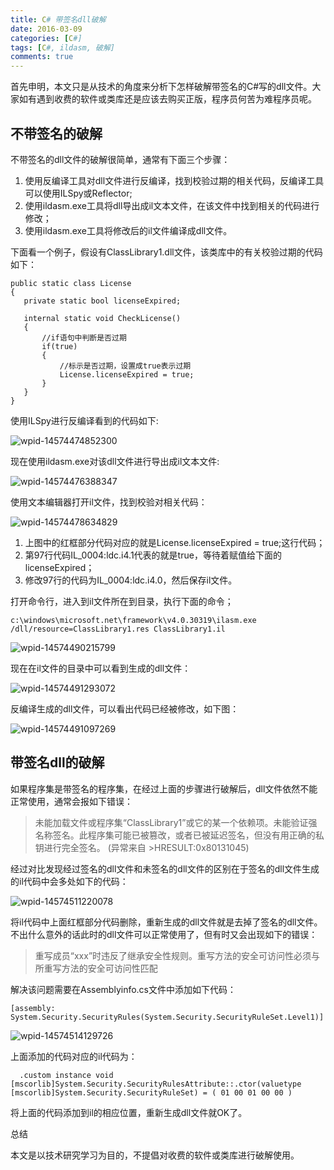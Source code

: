 ```yaml
---
title: C# 带签名dll破解
date: 2016-03-09
categories: [C#]
tags: [C#, ildasm, 破解]
comments: true
---
```


首先申明，本文只是从技术的角度来分析下怎样破解带签名的C#写的dll文件。大家如有遇到收费的软件或类库还是应该去购买正版，程序员何苦为难程序员呢。
<!--more-->
## 不带签名的破解

不带签名的dll文件的破解很简单，通常有下面三个步骤：
1. 使用反编译工具对dll文件进行反编译，找到校验过期的相关代码，反编译工具可以使用ILSpy或Reflector;
2. 使用ildasm.exe工具将dll导出成il文本文件，在该文件中找到相关的代码进行修改；
3. 使用ildasm.exe工具将修改后的il文件编译成dll文件。

下面看一个例子，假设有ClassLibrary1.dll文件，该类库中的有关校验过期的代码如下：

```
public static class License
{
   private static bool licenseExpired;

   internal static void CheckLicense()
   {
       //if语句中判断是否过期
       if(true)
       {
           //标示是否过期，设置成true表示过期
           License.licenseExpired = true;
       }
   }
}
```
    
使用ILSpy进行反编译看到的代码如下:

![wpid-14574474852300](http://fwhyy.com/img/post/wpid-14574474852300.jpg)

现在使用ildasm.exe对该dll文件进行导出成il文本文件:

![wpid-14574476388347](http://fwhyy.com/img/post/wpid-14574476388347.jpg)

使用文本编辑器打开il文件，找到校验对相关代码：

![wpid-14574478634829](http://fwhyy.com/img/post/wpid-14574478634829.jpg)

1. 上图中的红框部分代码对应的就是License.licenseExpired = true;这行代码；
2. 第97行代码IL_0004:ldc.i4.1代表的就是true，等待着赋值给下面的licenseExpired；
3. 修改97行的代码为IL_0004:ldc.i4.0，然后保存il文件。

打开命令行，进入到il文件所在到目录，执行下面的命令；

```
c:\windows\microsoft.net\framework\v4.0.30319\ilasm.exe /dll/resource=ClassLibrary1.res ClassLibrary1.il
```

![wpid-14574490215799](http://fwhyy.com/img/post/wpid-14574490215799.jpg)

现在在il文件的目录中可以看到生成的dll文件：

![wpid-14574491293072](http://fwhyy.com/img/post/wpid-14574491293072.jpg)

反编译生成的dll文件，可以看出代码已经被修改，如下图：

![wpid-14574491097269](http://fwhyy.com/img/post/wpid-14574491097269.jpg)

## 带签名dll的破解

如果程序集是带签名的程序集，在经过上面的步骤进行破解后，dll文件依然不能正常使用，通常会报如下错误：

> 未能加载文件或程序集“ClassLibrary1”或它的某一个依赖项。未能验证强名称签名。此程序集可能已被篡改，或者已被延迟签名，但没有用正确的私钥进行完全签名。 (异常来自 >HRESULT:0x80131045)

经过对比发现经过签名的dll文件和未签名的dll文件的区别在于签名的dll文件生成的il代码中会多处如下的代码：

![wpid-14574511220078](http://fwhyy.com/img/post/wpid-14574511220078.jpg)

将il代码中上面红框部分代码删除，重新生成的dll文件就是去掉了签名的dll文件。不出什么意外的话此时的dll文件可以正常使用了，但有时又会出现如下的错误：

> 重写成员“xxx”时违反了继承安全性规则。重写方法的安全可访问性必须与所重写方法的安全可访问性匹配

解决该问题需要在Assemblyinfo.cs文件中添加如下代码：

```
[assembly: System.Security.SecurityRules(System.Security.SecurityRuleSet.Level1)]
```

![wpid-14574514129726](http://fwhyy.com/img/post/wpid-14574514129726.jpg)

上面添加的代码对应的il代码为：

```
  .custom instance void [mscorlib]System.Security.SecurityRulesAttribute::.ctor(valuetype [mscorlib]System.Security.SecurityRuleSet) = ( 01 00 01 00 00 ) 
```

将上面的代码添加到il的相应位置，重新生成dll文件就OK了。

总结

本文是以技术研究学习为目的，不提倡对收费的软件或类库进行破解使用。


